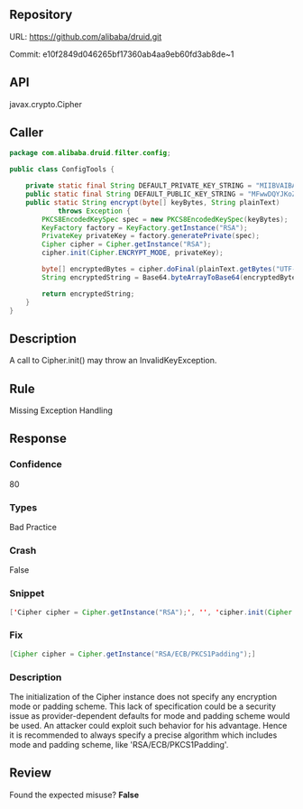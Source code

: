 ## Repository

URL: https://github.com/alibaba/druid.git

Commit: e10f2849d046265bf17360ab4aa9eb60fd3ab8de~1

## API

javax.crypto.Cipher

## Caller

```java
package com.alibaba.druid.filter.config;

public class ConfigTools {

	private static final String DEFAULT_PRIVATE_KEY_STRING = "MIIBVAIBADANBgkqhkiG9w0BAQEFAASCAT4wggE6AgEAAkEAocbCrurZGbC5GArEHKlAfDSZi7gFBnd4yxOt0rwTqKBFzGyhtQLu5PRKjEiOXVa95aeIIBJ6OhC2f8FjqFUpawIDAQABAkAPejKaBYHrwUqUEEOe8lpnB6lBAsQIUFnQI/vXU4MV+MhIzW0BLVZCiarIQqUXeOhThVWXKFt8GxCykrrUsQ6BAiEA4vMVxEHBovz1di3aozzFvSMdsjTcYRRo82hS5Ru2/OECIQC2fAPoXixVTVY7bNMeuxCP4954ZkXp7fEPDINCjcQDywIgcc8XLkkPcs3Jxk7uYofaXaPbg39wuJpEmzPIxi3k0OECIGubmdpOnin3HuCP/bbjbJLNNoUdGiEmFL5hDI4UdwAdAiEAtcAwbm08bKN7pwwvyqaCBC//VnEWaq39DCzxr+Z2EIk=";
	public static final String DEFAULT_PUBLIC_KEY_STRING = "MFwwDQYJKoZIhvcNAQEBBQADSwAwSAJBAKHGwq7q2RmwuRgKxBypQHw0mYu4BQZ3eMsTrdK8E6igRcxsobUC7uT0SoxIjl1WveWniCASejoQtn/BY6hVKWsCAwEAAQ==";
	public static String encrypt(byte[] keyBytes, String plainText)
			throws Exception {
		PKCS8EncodedKeySpec spec = new PKCS8EncodedKeySpec(keyBytes);
		KeyFactory factory = KeyFactory.getInstance("RSA");
		PrivateKey privateKey = factory.generatePrivate(spec);
		Cipher cipher = Cipher.getInstance("RSA");
		cipher.init(Cipher.ENCRYPT_MODE, privateKey);

		byte[] encryptedBytes = cipher.doFinal(plainText.getBytes("UTF-8"));
		String encryptedString = Base64.byteArrayToBase64(encryptedBytes);

		return encryptedString;
	}
}

```

## Description

A call to Cipher.init() may throw an InvalidKeyException.


## Rule

Missing Exception Handling

## Response

### Confidence

80

### Types

Bad Practice

### Crash

False

### Snippet

```java
['Cipher cipher = Cipher.getInstance("RSA");', '', 'cipher.init(Cipher.ENCRYPT_MODE, privateKey);']
```

### Fix

```java
[Cipher cipher = Cipher.getInstance("RSA/ECB/PKCS1Padding");]
```

### Description

The initialization of the Cipher instance does not specify any encryption mode or padding scheme. This lack of specification could be a security issue as provider-dependent defaults for mode and padding scheme would be used. An attacker could exploit such behavior for his advantage. Hence it is recommended to always specify a precise algorithm which includes mode and padding scheme, like 'RSA/ECB/PKCS1Padding'.

## Review

Found the expected misuse? **False**

